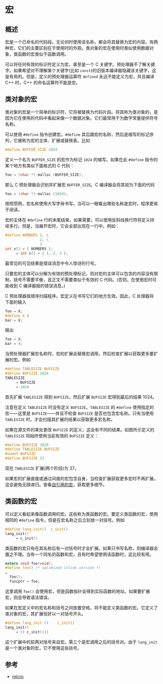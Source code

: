 # 宏

## 概述

宏是一个已命名的代码段。无论何时使用该名称，都会将其替换为宏的内容。有两种宏，它们的主要区别在于使用时的外观。类对象的宏在使用时类似使用数据对象，类函数的宏类似于函数调用。

可以将任何有效的标识符定义为宏，甚至是一个 C 关键字。预处理器不了解关键字。如果希望对不理解某个关键字(比如 `const`)的旧版本编译器隐藏该关键字，这是有用的。但是，定义的预处理器运算符 `defined` 永远不能定义为宏，并且编译 C++ 时，C++ 的命名运算符不能是宏。

## 类对象的宏

类对象的宏是一个简单的标识符，它将被替换为代码片段。将其称为类对象的，是因为它在使用的代码中看起来像一个数据对象。它们最常用于为数字常量提供符号名称。

可以使用 `#define` 指令创建宏。`#define` 其后跟宏的名称，然后是缩写的标记序列，它被称为宏的主体、扩展或替换表。比如

```c
#define BUFFER_SIZE 1024
```

定义一个名为 `BUFFER_SIZE` 的宏作为标记 `1024` 的缩写。如果在此 `#define` 指令的某个地方有类似下面格式的 C 代码：

```c
foo = (char *) malloc (BUFFER_SIZE);
```

那么 C 预处理器会识别并扩展宏 `BUFFER_SIZE`。C 编译器会将其视为下面的代码

```c
foo = (char *) malloc (1024);
```

按照惯例，宏名称使用大写字母书写。当可以一眼看出哪些名称是宏时，程序更易于阅读。

宏的主体在 `#define` 行的末尾结束。如果需要，可以使用反斜线换行符将定义持续多行。但是，当展开宏时，它会全部出现在一行中。例如：

```c
#define NUMBERS 1, \
                2, \
                3
int x[] = { NUMBERS };
     → int x[] = { 1, 2, 3 };
```

最常见的可见结果是错误消息中令人惊讶的行号。

只要宏的主体可以分解为有效的预处理标记，则对宏的主体可以包含的内容没有限制，括号不需要平衡，且正文不需要类似于有效的 C 代码。(否则，在使用宏时可能收到 C 编译器报的错误消息。)

C 预处理器按顺序扫描程序。宏定义在书写它们的地方生效。因此，C 处理器将下面的输入

```c
foo = X;
#define X 4
bar = X;
```

输出

```c
foo = X;
bar = 4;
```

当预处理器扩展宏名称时，宏的扩展会替换宏调用，然后检查扩展以获取更多要扩展的宏。例如

```c
#define TABLESIZE BUFSIZE
#define BUFSIZE 1024
TABLESIZE
     → BUFSIZE
     → 1024
```

首先扩展 `TABLESIZE` 得到 `BUFSIZE`，然后扩展 `BUFSIZE` 宏得到最后的结果 1024。

注意在定义 `TABLESIZE` 时没有定义 `BUFSIZE`。`TABLESIZE` 的 `#define` 使用指定的宏——这里是 `BUFSIZE`——并且不检查 `BUFSIZE` 是否也包含宏名称。只有当使用 `TABLESIZE` 时，才会扫描其扩展的结果以获取更多宏名称。

如果在源文件的某处更改 `BUFSIZE` 的定义，这会有不同的结果。如图所示定义的 `TABLESIZE` 将始终使用当前有效的 `BUFSIZE` 定义：

```c
#define BUFSIZE 1020
#define TABLESIZE BUFSIZE
#undef BUFSIZE
#define BUFSIZE 37
```

现在 `TABLESIZE` 扩展(两个阶段)为 37。

如果宏的扩展直接或通过间接的宏包含自身，当检查扩展获取更多宏时不再扩展。这会避免无限递归。查看[自引用的宏](https://gcc.gnu.org/onlinedocs/cpp/Self-Referential-Macros.html#Self-Referential-Macros)，获取更多细节。

## 类函数的宏

可以定义看起来像函数调用的宏。这些称为类函数的宏。要定义类函数的宏，使用相同的 `#define` 指令，但是在宏名称之后立刻放一对括号。例如

```c
#define lang_init()  c_init()
lang_init()
     → c_init()
```

类函数的宏只有在其名称后有一对括号时才会扩展。如果只书写名称，则编译器会置之不理。当有一个同名的函数和宏，且有时希望使用该函数时，这比较有用。

```c
extern void foo(void);
#define foo() /* optimized inline version */
…
  foo();
  funcptr = foo;
```

这里调用 `foo()` 会使用宏，但是函数指针会得到实际函数的地址。如果要扩展宏，则会导致语法错误。

如果在宏定义中的宏名称和括号之间放置空格，将不能定义类函数的宏。它定义了类对象的宏，其扩展恰好以一对括号开头。

```c
#define lang_init ()    c_init()
lang_init()
     → () c_init()()
```

这个扩展中的前两对括号来自宏。第三个是宏调用之后的括号对。由于 `lang_init` 是一个类对象的宏，它不使用这些括号。

## 参考

- [micro](https://gcc.gnu.org/onlinedocs/cpp/Macros.html)
